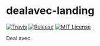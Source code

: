 dealavec-landing
================

[![Travis](https://img.shields.io/travis/DjDCH/dealavec-landing.svg)](https://travis-ci.org/DjDCH/dealavec-landing)
[![Release](https://img.shields.io/github/release/DjDCH/dealavec-landing.svg)](https://github.com/DjDCH/dealavec-landing/releases)
[![MIT License](https://img.shields.io/badge/license-MIT-8469ad.svg)](https://tldrlegal.com/license/mit-license)

Deal avec.

